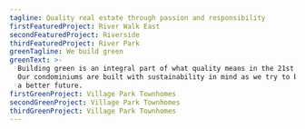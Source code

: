 ```yaml
---
tagline: Quality real estate through passion and responsibility
firstFeaturedProject: River Walk East
secondFeaturedProject: Riverside
thirdFeaturedProject: River Park
greenTagline: We build green
greenText: >-
  Building green is an integral part of what quality means in the 21st Century.
  Our condominiums are built with sustainability in mind as we try to build for
  a better future.
firstGreenProject: Village Park Townhomes
secondGreenProject: Village Park Townhomes
thirdGreenProject: Village Park Townhomes
---
```


